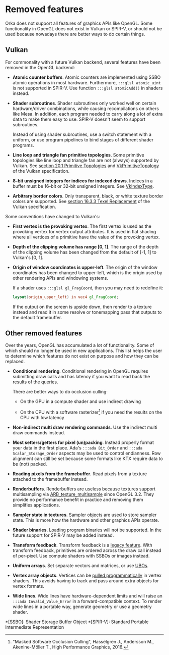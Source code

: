 # Removed features

Orka does not support all features of graphics APIs like OpenGL.
Some functionality in OpenGL does not exist in Vulkan or SPIR-V,
or should not be used because nowadays there are better ways to
do certain things.

## Vulkan

For commonality with a future Vulkan backend, several features have been
removed in the OpenGL backend:

- **Atomic counter buffers**.
  Atomic counters are implemented using SSBO atomic operations in most
  hardware. Furthermore, `:::glsl atomic_uint` is not supported in SPIR-V.
  Use function `:::glsl atomicAdd()` in shaders instead.

- **Shader subroutines**.
    Shader subroutines only worked well on certain hardware/driver
    combinations, while causing recompilations on others like Mesa. In
    addition, each program needed to carry along a lot of extra data to make
    them easy to use. SPIR-V doesn't seem to support subroutines.

    Instead of using shader subroutines, use a switch statement with a
    uniform, or use program pipelines to bind stages of different shader
    programs.

- **Line loop and triangle fan primitive topologies**.
  Some primitive topologies like line loop and triangle fan are not
  (always) supported by Vulkan.
  See [section 20.1 Primitive Topologies][url-vulkan-spec-primitive-topologies]
  and [VkPrimitiveTopology][url-vkprimitivetopology] of the Vulkan specification.

- **8-bit unsigned integers for indices for indexed draws**.
  Indices in a buffer must be 16-bit or 32-bit unsigned integers.
  See [VkIndexType][url-vkindextype].

- **Arbitrary border colors**.
  Only transparent, black, or white texture border colors are supported.
  See [section 16.3.3 Texel Replacement][url-vulkans-spec-border-colors]
  of the Vulkan specification.

Some conventions have changed to Vulkan's:

- **First vertex is the provoking vertex**.
  The first vertex is used as the provoking vertex for vertex output
  attributes. It is used in flat shading where all vertices of a primitive
  have the value of the provoking vertex.

- **Depth of the clipping volume has range [0, 1]**.
  The range of the depth of the clipping volume has been changed from
  the default of [-1, 1] to Vulkan's [0, 1].

- **Origin of window coordinates is upper-left**.
    The origin of the window coordinates has been changed to upper-left,
    which is the origin used by other rendering APIs and windowing systems.

    If a shader uses `:::glsl gl_FragCoord`, then you may need to redefine it:

    ```glsl
    layout(origin_upper_left) in vec4 gl_FragCoord;
    ```

    If the output on the screen is upside down, then render to a texture
    instead and read it in some resolve or tonemapping pass that outputs
    to the default framebuffer.

## Other removed features

Over the years, OpenGL has accumulated a lot of functionality. Some of which
should no longer be used in new applications. This list helps the user
to determine which features do not exist on purpose and how they can be
replaced.

- **Conditional rendering**.
    Conditional rendering in OpenGL requires submitting draw calls and has
    latency if you want to read back the results of the queries.

    There are better ways to do occlusion culling:

    * On the GPU in a compute shader and use indirect drawing

    * On the CPU with a software rasterizer[^1] if you need the results on the
      CPU with low latency

- **Non-indirect multi draw rendering commands**.
  Use the indirect multi draw commands instead.

- **Most setters/getters for pixel (un)packing**.
  Instead properly format your data in the first place. Ada's `:::ada Bit_Order`
  and `:::ada Scalar_Storage_Order` aspects may be used to control endianness.
  Row alignment can still be set because some formats like KTX require
  data to be (not) packed.

- **Reading pixels from the framebuffer**.
  Read pixels from a texture attached to the framebuffer instead.

- **Renderbuffers**.
  Renderbuffers are useless because textures support multisampling via
  [ARB_texture_multisample][url-gl-ext-multisample] since OpenGL 3.2.
  They provide no performance benefit in practice and removing them
  simplifies applications.

- **Sampler state in textures**.
  Sampler objects are used to store sampler state. This is more how the
  hardware and other graphics APIs operate.

- **Shader binaries**.
  Loading program binaries will not be supported. In the future support
  for SPIR-V may be added instead.

- **Transform feedback**.
  Transform feedback is a [legacy feature][url-blog-transform-feedback].
  With transform feedback, primitives are ordered across the draw call
  instead of per-pixel. Use compute shaders with SSBOs or images instead.

- **Uniform arrays**.
  Set separate vectors and matrices, or use [UBOs][url-docs-ubos].

- **Vertex array objects**.
  Vertices can be [pulled programmatically][url-docs-vertex-formats] in
  vertex shaders. This avoids having to track and pass around extra objects
  for vertex formats.

- **Wide lines**.
  Wide lines have hardware-dependent limits and will raise an
  `:::ada Invalid_Value_Error` in a forward-compatible context.
  To render wide lines in a portable way, generate geometry or use a
  geometry shader.

[^1]:
    "Masked Software Occlusion Culling", Hasselgren J., Andersson M.,
    Akenine-Möller T., High Performance Graphics, 2016.

*[SSBO]: Shader Storage Buffer Object
*[SPIR-V]: Standard Portable Intermediate Representation

  [url-docs-ubos]: /rendering/buffers/#ubo
  [url-docs-vertex-formats]: /rendering/vertex-formats/
  [url-blog-transform-feedback]: http://jason-blog.jlekstrand.net/2018/10/transform-feedback-is-terrible-so-why.html
  [url-gl-ext-multisample]: https://www.khronos.org/registry/OpenGL/extensions/ARB/ARB_texture_multisample.txt
  [url-vulkan-spec-primitive-topologies]: https://www.khronos.org/registry/vulkan/specs/1.2/html/chap20.html#drawing-primitive-topologies
  [url-vkprimitivetopology]: https://www.khronos.org/registry/vulkan/specs/1.2-extensions/man/html/VkPrimitiveTopology.html
  [url-vkindextype]: https://www.khronos.org/registry/vulkan/specs/1.2/html/chap20.html#VkIndexType
  [url-vulkans-spec-border-colors]: https://www.khronos.org/registry/vulkan/specs/1.2/html/chap16.html#textures-texel-replacement

